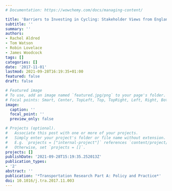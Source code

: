 ```yaml
---
# Documentation: https://wowchemy.com/docs/managing-content/

title: 'Barriers to Investing in Cycling: Stakeholder Views from England'
subtitle: ''
summary: ''
authors:
- Rachel Aldred
- Tom Watson
- Robin Lovelace
- James Woodcock
tags: []
categories: []
date: '2017-11-01'
lastmod: 2021-09-28T16:19:35+01:00
featured: false
draft: false

# Featured image
# To use, add an image named `featured.jpg/png` to your page's folder.
# Focal points: Smart, Center, TopLeft, Top, TopRight, Left, Right, BottomLeft, Bottom, BottomRight.
image:
  caption: ''
  focal_point: ''
  preview_only: false

# Projects (optional).
#   Associate this post with one or more of your projects.
#   Simply enter your project's folder or file name without extension.
#   E.g. `projects = ["internal-project"]` references `content/project/deep-learning/index.md`.
#   Otherwise, set `projects = []`.
projects: []
publishDate: '2021-09-28T15:19:35.252013Z'
publication_types:
- '2'
abstract: ''
publication: '*Transportation Research Part A: Policy and Practice*'
doi: 10.1016/j.tra.2017.11.003
---
```

